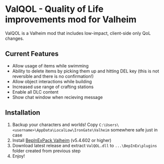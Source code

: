 # ValQOL - Quality of Life improvements mod for Valheim
ValQOL is a Valheim mod that includes low-impact, client-side only QoL changes.

## Current Features

* Allow usage of items while swimming
* Ability to delete items by picking them up and hitting DEL key (this is not reversible and there is no confirmation!)
* Allow object interactions while building
* Increased use range of crafting stations
* Enable all DLC content
* Show chat window when recieving message

## Installation

1. Backup your characters and worlds! Copy `C:\Users\<username>\AppData\LocalLow\IronGate\Valheim` somewhere safe just in case
2. Install [BepInExPack Valheim](https://valheim.thunderstore.io/package/denikson/BepInExPack_Valheim/) (v5.4.602 or higher)
3. Download latest release and extract `ValQOL.dll` to `...\BepInEx\plugins` folder created from previous step
4. Enjoy!
